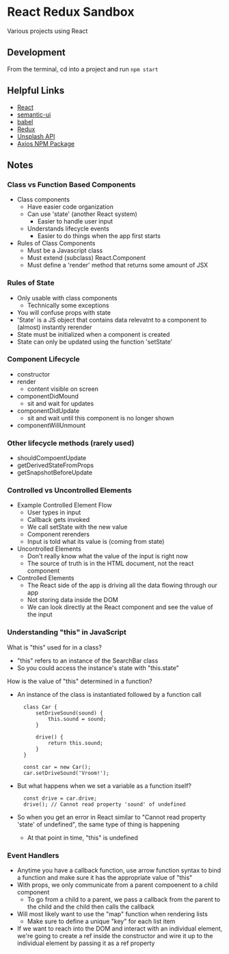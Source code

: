 # React Redux Sandbox

Various projects using React

## Development

From the terminal, cd into a project and run `npm start`

## Helpful Links

- [React](https://reactjs.org/)
- [semantic-ui](http://semantic-ui.com/)
- [babel](https://babeljs.io/)
- [Redux](https://redux.js.org/)
- [Unsplash API](https://unsplash.com)
- [Axios NPM Package](https://www.npmjs.com/package/axios)

## Notes

### Class vs Function Based Components

- Class components
  - Have easier code organization
  - Can use 'state' (another React system)
    - Easier to handle user input
  - Understands lifecycle events
    - Easier to do things when the app first starts
- Rules of Class Components
  - Must be a Javascript class
  - Must extend (subclass) React.Component
  - Must define a 'render' method that returns some amount of JSX

### Rules of State

- Only usable with class components
  - Technically some exceptions
- You will confuse props with state
- 'State' is a JS object that contains data relevatnt to a component to (almost) instantly rerender
- State must be initialized when a component is created
- State can only be updated using the function 'setState'

### Component Lifecycle

- constructor
- render
  - content visible on screen
- componentDidMound
  - sit and wait for updates
- componentDidUpdate
  - sit and wait until this component is no longer shown
- componentWillUnmount

### Other lifecycle methods (rarely used)

- shouldCompoentUpdate
- getDerivedStateFromProps
- getSnapshotBeforeUpdate

### Controlled vs Uncontrolled Elements

- Example Controlled Element Flow
  - User types in input
  - Callback gets invoked
  - We call setState with the new value
  - Component rerenders
  - Input is told what its value is (coming from state)
- Uncontrolled Elements
  - Don't really know what the value of the input is right now
  - The source of truth is in the HTML document, not the react component
- Controlled Elements
  - The React side of the app is driving all the data flowing through our app
  - Not storing data inside the DOM
  - We can look directly at the React component and see the value of the input

### Understanding "this" in JavaScript

What is "this" used for in a class?

- "this" refers to an instance of the SearchBar class
- So you could access the instance's state with "this.state"

How is the value of "this" determined in a function?

- An instance of the class is instantiated followed by a function call

        class Car {
            setDriveSound(sound) {
                this.sound = sound;
            }

            drive() {
                return this.sound;
            }
        }

        const car = new Car();
        car.setDriveSound('Vroom!');

- But what happens when we set a variable as a function itself?

        const drive = car.drive;
        drive(); // Cannot read property 'sound' of undefined

- So when you get an error in React similar to "Cannot read property 'state' of undefined", the same type of thing is happening
  - At that point in time, "this" is undefined

### Event Handlers

- Anytime you have a callback function, use arrow function syntax to bind a function and make sure it has the appropriate value of "this"
- With props, we only communicate from a parent compoenent to a child component
  - To go from a child to a parent, we pass a callback from the parent to the child and the child then calls the callback
- Will most likely want to use the "map" function when rendering lists
  - Make sure to define a unique "key" for each list item
- If we want to reach into the DOM and interact with an individual element, we're going to create a ref inside the constructor and wire it up to the individual element by passing it as a ref property